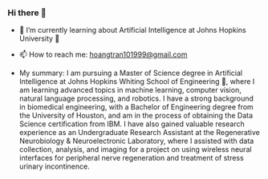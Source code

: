 ### Hi there 👋

- 🌱 I’m currently learning about Artificial Intelligence at Johns Hopkins University 🏫
- 📫 How to reach me: hoangtran101999@gmail.com

- My summary:
I am pursuing a Master of Science degree in Artificial Intelligence at Johns Hopkins Whiting School of Engineering 🏫, where I am learning advanced topics in machine learning, computer vision, natural language processing, and robotics. I have a strong background in biomedical engineering, with a Bachelor of Engineering degree from the University of Houston, and am in the process of obtaining the Data Science certification from IBM. I have also gained valuable research experience as an Undergraduate Research Assistant at the Regenerative Neurobiology & Neuroelectronic Laboratory, where I assisted with data collection, analysis, and imaging for a project on using wireless neural interfaces for peripheral nerve regeneration and treatment of stress urinary incontinence. 

<!--
**vtangstastic/vtangstastic** is a ✨ _special_ ✨ repository because its `README.md` (this file) appears on your GitHub profile.

Here are some ideas to get you started:

- 🔭 I’m currently working on ...
- 🌱 I’m currently learning ...
- 👯 I’m looking to collaborate on ...
- 🤔 I’m looking for help with ...
- 💬 Ask me about ...
- 📫 How to reach me: ...
- 😄 Pronouns: ...
- ⚡ Fun fact: ...
-->
